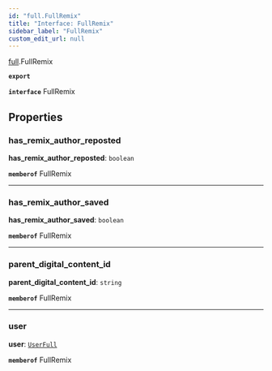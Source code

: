 ```yaml
---
id: "full.FullRemix"
title: "Interface: FullRemix"
sidebar_label: "FullRemix"
custom_edit_url: null
---
```


[full](../namespaces/full.md).FullRemix

**`export`**

**`interface`** FullRemix

## Properties

### has\_remix\_author\_reposted

 **has\_remix\_author\_reposted**: `boolean`

**`memberof`** FullRemix

___

### has\_remix\_author\_saved

 **has\_remix\_author\_saved**: `boolean`

**`memberof`** FullRemix

___

### parent\_digital_content\_id

 **parent\_digital_content\_id**: `string`

**`memberof`** FullRemix

___

### user

 **user**: [`UserFull`](full.UserFull.md)

**`memberof`** FullRemix
